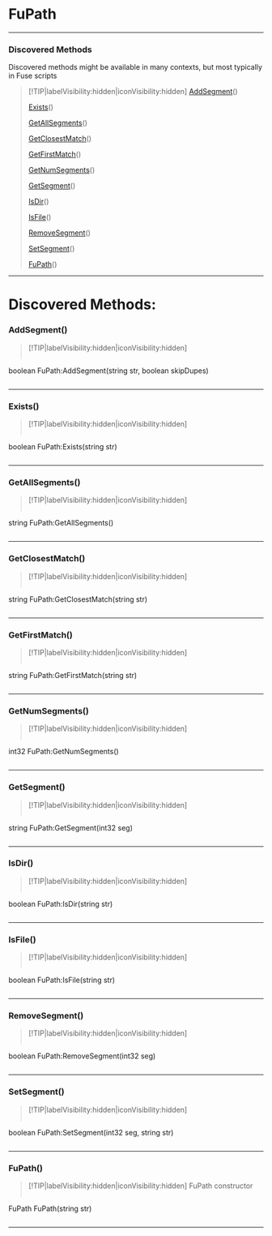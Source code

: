 # FuPath
___
### Discovered Methods  
Discovered methods might be available in many contexts, but most typically in Fuse scripts  
> [!TIP|labelVisibility:hidden|iconVisibility:hidden]
> [AddSegment](#AddSegment)()
>
> [Exists](#Exists)()
>
> [GetAllSegments](#GetAllSegments)()
>
> [GetClosestMatch](#GetClosestMatch)()
>
> [GetFirstMatch](#GetFirstMatch)()
>
> [GetNumSegments](#GetNumSegments)()
>
> [GetSegment](#GetSegment)()
>
> [IsDir](#IsDir)()
>
> [IsFile](#IsFile)()
>
> [RemoveSegment](#RemoveSegment)()
>
> [SetSegment](#SetSegment)()
>
> [FuPath](#FuPath)()
>
___

# Discovered Methods: <!-- {docsify-ignore} -->

### AddSegment()
> [!TIP|labelVisibility:hidden|iconVisibility:hidden]
> ```php
boolean FuPath:AddSegment(string str, boolean skipDupes)
> ```
>
___

### Exists()
> [!TIP|labelVisibility:hidden|iconVisibility:hidden]
> ```php
boolean FuPath:Exists(string str)
> ```
>
___

### GetAllSegments()
> [!TIP|labelVisibility:hidden|iconVisibility:hidden]
> ```php
string FuPath:GetAllSegments()
> ```
>
___

### GetClosestMatch()
> [!TIP|labelVisibility:hidden|iconVisibility:hidden]
> ```php
string FuPath:GetClosestMatch(string str)
> ```
>
___

### GetFirstMatch()
> [!TIP|labelVisibility:hidden|iconVisibility:hidden]
> ```php
string FuPath:GetFirstMatch(string str)
> ```
>
___

### GetNumSegments()
> [!TIP|labelVisibility:hidden|iconVisibility:hidden]
> ```php
int32 FuPath:GetNumSegments()
> ```
>
___

### GetSegment()
> [!TIP|labelVisibility:hidden|iconVisibility:hidden]
> ```php
string FuPath:GetSegment(int32 seg)
> ```
>
___

### IsDir()
> [!TIP|labelVisibility:hidden|iconVisibility:hidden]
> ```php
boolean FuPath:IsDir(string str)
> ```
>
___

### IsFile()
> [!TIP|labelVisibility:hidden|iconVisibility:hidden]
> ```php
boolean FuPath:IsFile(string str)
> ```
>
___

### RemoveSegment()
> [!TIP|labelVisibility:hidden|iconVisibility:hidden]
> ```php
boolean FuPath:RemoveSegment(int32 seg)
> ```
>
___

### SetSegment()
> [!TIP|labelVisibility:hidden|iconVisibility:hidden]
> ```php
boolean FuPath:SetSegment(int32 seg, string str)
> ```
>
___

### FuPath()
> [!TIP|labelVisibility:hidden|iconVisibility:hidden]
> FuPath constructor
>
> ```php
FuPath FuPath(string str)
> ```
>
___

